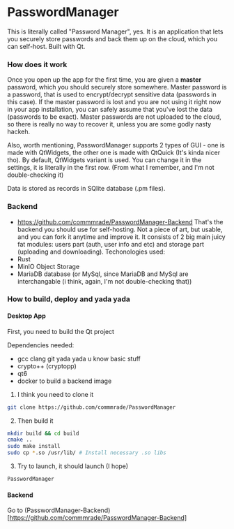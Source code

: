 # PasswordManager
This is literally called "Password Manager", yes.
It is an application that lets you securely store passwords and back them up on the cloud, which you can self-host.
Built with Qt.

### How does it work 
Once you open up the app for the first time, you are given a **master** password, which you should securely store somewhere. Master password is a password, that is used to encrypt/decrypt sensitive data (passwords in this case). If the master password is lost and you are not using it right now in your app installation, you can safely assume that you've lost the data (passwords to be exact).
Master passwords are not uploaded to the cloud, so there is really no way to recover it, unless you are some godly nasty hackeh.  

Also, worth mentioning, PasswordManager supports 2 types of GUI - one is made with QtWidgets, the other one is made with QtQuick (It's kinda nicer tho).
By default, QtWidgets variant is used. You can change it in the settings, it is literally in the first row. (From what I remember, and I'm not double-checking it) 

Data is stored as records in SQlite database (.pm files).

### Backend
- https://github.com/commmrade/PasswordManager-Backend
That's the backend you should use for self-hosting. Not a piece of art, but usable, and you can fork it anytime and improve it.
It consists of 2 big main juicy fat modules: users part (auth, user info and etc) and storage part (uploading and downloading).
Techonologies used:
- Rust
- MinIO Object Storage
- MariaDB database (or MySql, since MariaDB and MySql are interchangable (i think, again, I'm not double-checking that))

### How to build, deploy and yada yada

#### Desktop App
First, you need to build the Qt project

Dependencies needed:
- gcc clang git yada yada u know basic stuff
- crypto++ (cryptopp)
- qt6
- docker to build a backend image

1. I think you need to clone it
```bash
git clone https://github.com/commmrade/PasswordManager
```
2. Then build it
```bash
mkdir build && cd build
cmake ..
sudo make install
sudo cp *.so /usr/lib/ # Install necessary .so libs
```
3. Try to launch, it should launch (I hope)
```bash
PasswordManager
```

#### Backend
Go to (PasswordManager-Backend)[https://github.com/commmrade/PasswordManager-Backend]